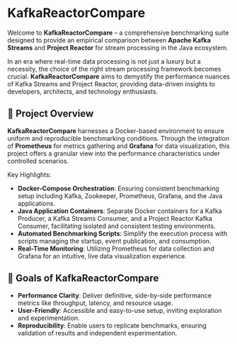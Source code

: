 # KafkaReactorCompare

Welcome to **KafkaReactorCompare** – a comprehensive benchmarking suite designed to provide an empirical comparison between **Apache Kafka Streams** and **Project Reactor** for stream processing in the Java ecosystem.

In an era where real-time data processing is not just a luxury but a necessity, the choice of the right stream processing framework becomes crucial. **KafkaReactorCompare** aims to demystify the performance nuances of Kafka Streams and Project Reactor, providing data-driven insights to developers, architects, and technology enthusiasts.

## 🚀 Project Overview

**KafkaReactorCompare** harnesses a Docker-based environment to ensure uniform and reproducible benchmarking conditions. Through the integration of **Prometheus** for metrics gathering and **Grafana** for data visualization, this project offers a granular view into the performance characteristics under controlled scenarios.

Key Highlights:

- **Docker-Compose Orchestration**: Ensuring consistent benchmarking setup including Kafka, Zookeeper, Prometheus, Grafana, and the Java applications.
- **Java Application Containers**: Separate Docker containers for a Kafka Producer, a Kafka Streams Consumer, and a Project Reactor Kafka Consumer, facilitating isolated and consistent testing environments.
- **Automated Benchmarking Scripts**: Simplify the execution process with scripts managing the startup, event publication, and consumption.
- **Real-Time Monitoring**: Utilizing Prometheus for data collection and Grafana for an intuitive, live data visualization experience.

## 🎯 Goals of KafkaReactorCompare

- **Performance Clarity**: Deliver definitive, side-by-side performance metrics like throughput, latency, and resource usage.
- **User-Friendly**: Accessible and easy-to-use setup, inviting exploration and experimentation.
- **Reproducibility**: Enable users to replicate benchmarks, ensuring validation of results and independent experimentation.